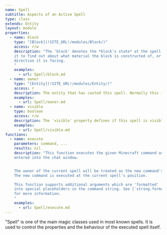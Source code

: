 ```yaml
---
name: Spell
subtitle: Aspects of an Active Spell
type: class
extends: Entity
layout: module
properties:
  - name: block
    type: "[Block](!SITE_URL!/modules/Block/)"
    access: r/w
    description: "The 'block' denotes the *block's state* at the spell's position. Use
    it to find out about what material the block is constructed of, or in which
    direction it is facing.
    "
    examples:
      - url: Spell/block.md
  - name: owner
    type: "[Entity](!SITE_URL!/modules/Entity/)"
    access: r
    description: The entity that has casted this spell. Normally this is a Player, or nil if the spell has been casted by a command block.
    examples:
      - url: Spell/owner.md
  - name: visible
    type: boolean
    access: r/w
    description: The 'visible' property defines if this spell is visible for players.
    examples:
      - url: Spell/visible.md
functions:
  - name: execute
    parameters: command, ...
    results: nil
    description: "This function executes the given Minecraft command as if it was
    entered into the chat window.


    The owner of the current spell will be treated as the new command's sender.
    The new command is executed at the current spell's position.

    This function supports additional arguments which are 'formatted'
    into special placeholders in the command string. See [`string.format()`](http://lua-users.org/wiki/StringLibraryTutorial)
    for more information.
    "
    examples:
      - url: Spell/execute.md
---
```


"Spell" is one of the main magic classes used in most known spells. It is used to
control the properties and the behaviour of the executed spell itself.
